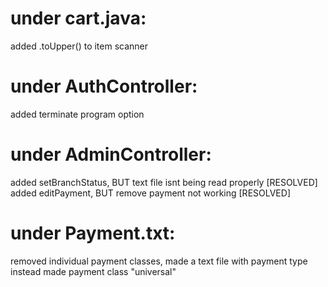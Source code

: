 <h1>under cart.java:</h1>
     added .toUpper() to item scanner 


<h1>under AuthController:</h1>
     added terminate program option	

<h1>under AdminController:</h1>
     added setBranchStatus, BUT text file isnt being read properly [RESOLVED]
     added editPayment, BUT remove payment not working [RESOLVED]

<h1>under Payment.txt:</h1>
     removed individual payment classes, made a text file with payment type instead
     made payment class "universal"